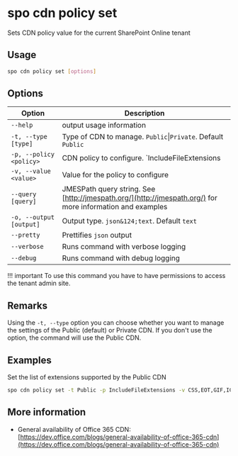 # spo cdn policy set

Sets CDN policy value for the current SharePoint Online tenant

## Usage

```sh
spo cdn policy set [options]
```

## Options

Option|Description
------|-----------
`--help`|output usage information
`-t, --type [type]`|Type of CDN to manage. `Public`&#x7c;`Private`. Default `Public`
`-p, --policy <policy>`|CDN policy to configure. `IncludeFileExtensions|ExcludeRestrictedSiteClassifications`
`-v, --value <value>`|Value for the policy to configure
`--query [query]`|JMESPath query string. See [http://jmespath.org/](http://jmespath.org/) for more information and examples
`-o, --output [output]`|Output type. <code>json&124;text</code>. Default `text`
`--pretty`|Prettifies `json` output
`--verbose`|Runs command with verbose logging
`--debug`|Runs command with debug logging

!!! important
    To use this command you have to have permissions to access the tenant admin site.

## Remarks

Using the `-t, --type` option you can choose whether you want to manage the settings of the Public (default) or Private CDN. If you don't use the option, the command will use the Public CDN.

## Examples

Set the list of extensions supported by the Public CDN

```sh
spo cdn policy set -t Public -p IncludeFileExtensions -v CSS,EOT,GIF,ICO,JPEG,JPG,JS,MAP,PNG,SVG,TTF,WOFF,JSON
```

## More information

- General availability of Office 365 CDN: [https://dev.office.com/blogs/general-availability-of-office-365-cdn](https://dev.office.com/blogs/general-availability-of-office-365-cdn)